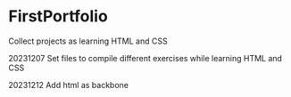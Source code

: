 # FirstPortfolio
Collect projects as learning HTML and CSS

20231207 Set files to compile different exercises while learning HTML and CSS

20231212 Add html as backbone